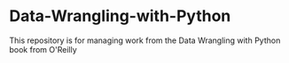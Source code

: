 # Data-Wrangling-with-Python

This repository is for managing work from the Data Wrangling with Python book from O'Reilly